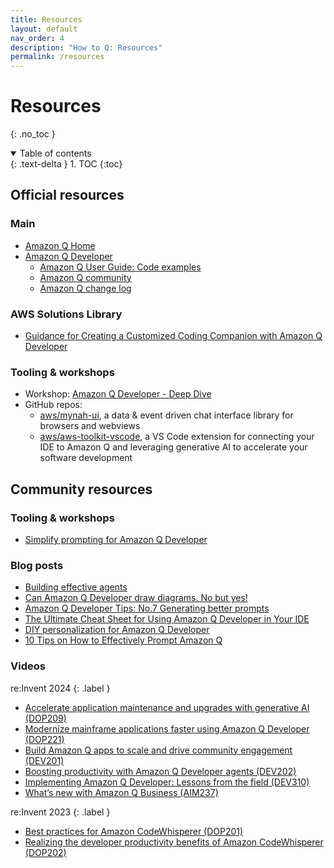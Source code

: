 ```yaml
---
title: Resources
layout: default
nav_order: 4
description: "How to Q: Resources"
permalink: /resources
---
```


# Resources
{: .no_toc }

<details open markdown="block">
  <summary>
    Table of contents
  </summary>
  {: .text-delta }
1. TOC
{:toc}
</details>

## Official resources

### Main

- [Amazon Q Home](https://aws.amazon.com/q/)
- [Amazon Q Developer](https://aws.amazon.com/developer/generative-ai/amazon-q/)
  - [Amazon Q User Guide: Code examples](https://docs.aws.amazon.com/amazonq/latest/qdeveloper-ug/inline-suggestions-code-examples.html)
  - [Amazon Q community](https://community.aws/amazon-q)
  - [Amazon Q change log](https://aws.amazon.com/developer/generative-ai/amazon-q/change-log/)

### AWS Solutions Library

- [Guidance for Creating a Customized Coding Companion with Amazon Q Developer](https://aws.amazon.com/solutions/guidance/creating-a-customized-coding-companion-with-amazon-q-developer/)

### Tooling & workshops

- Workshop: [Amazon Q Developer - Deep Dive](https://catalog.us-east-1.prod.workshops.aws/workshops/e2226eb6-f109-47ae-b2c5-f02bf73b7d0e/en-US)
- GitHub repos:
  - [aws/mynah-ui](https://github.com/aws/mynah-ui), a data & event driven chat 
  interface library for browsers and webviews
  - [aws/aws-toolkit-vscode](https://github.com/aws/aws-toolkit-vscode),
  a VS Code extension for connecting your IDE to Amazon Q and leveraging generative
  AI to accelerate your software development

## Community resources

### Tooling & workshops

- [Simplify prompting for Amazon Q Developer](https://www.promptz.dev/)

### Blog posts

- [Building effective agents](https://www.anthropic.com/research/building-effective-agents)
- [Can Amazon Q Developer draw diagrams. No but
  yes!](https://community.aws/content/2nHdJM5CsZFElsGarZGVF9k45mp/can-amazon-q-developer-drawn-diagram-no-but-yes)
- [Amazon Q Developer Tips: No.7 Generating better prompts](https://community.aws/content/2ptGK7gERvVEyV1n18aRjEmUWNi/amazon-q-developer-tips-no-7-generating-better-prompts)
- [The Ultimate Cheat Sheet for Using Amazon Q Developer in Your IDE](https://community.aws/content/2eYoqeFRqaVnk900emsknDfzhfW/the-ultimate-cheat-sheet-for-using-amazon-q-developer-in-your-ide?lang=en)
- [DIY personalization for Amazon Q Developer](https://it20.info/2024/10/diy-personalization-for-amazon-q-developer/)
- [10 Tips on How to Effectively Prompt Amazon Q](https://dev.to/nat_ndlovu/10-tips-on-how-to-effectively-prompt-amazon-q-50k2)

### Videos

re:Invent 2024
{: .label }

- [Accelerate application maintenance and upgrades with generative AI (DOP209)](https://www.youtube.com/watch?v=iQ_8YtgLAtI)
- [Modernize mainframe applications faster using Amazon Q Developer (DOP221)](https://www.youtube.com/watch?v=pSi0XtYfY4o)
- [Build Amazon Q apps to scale and drive community engagement
  (DEV201)](https://www.youtube.com/watch?v=A9wFDUH0vBY)
- [Boosting productivity with Amazon Q Developer agents
  (DEV202)](https://www.youtube.com/watch?v=25bzJ-4RWH8)
- [Implementing Amazon Q Developer: Lessons from the field
  (DEV310)](https://www.youtube.com/watch?v=6-MlALaPX9A)
- [What’s new with Amazon Q Business (AIM237)](https://www.youtube.com/watch?v=ytaJPyRCYlw)

re:Invent 2023
{: .label }

- [Best practices for Amazon CodeWhisperer (DOP201)](https://www.youtube.com/watch?v=F_dSkRHCXBc)
- [Realizing the developer productivity benefits of Amazon CodeWhisperer (DOP202)](https://www.youtube.com/watch?v=eP1I6S0UMkc)
